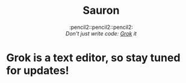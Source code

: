 <h1 align="center">Sauron</h1>

<div
align="center">
:pencil2::pencil2::pencil2:
</div>

<div align="center">
	<em>Don't just write code: <ins>Grok</ins> it</em>
</div>

# Grok is a text editor, so stay tuned for updates!